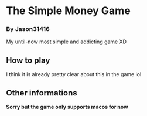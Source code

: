 # The Simple Money Game
### By Jason31416
My until-now most simple and addicting game XD

## How to play
I think it is already pretty clear about this in the game lol

## Other informations

**Sorry but the game only supports macos for now**
